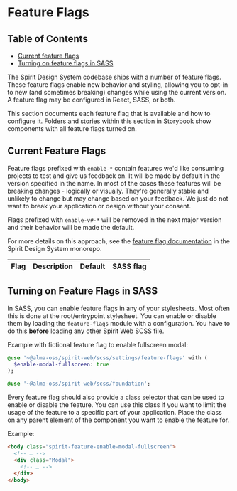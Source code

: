 # Feature Flags

## Table of Contents

- [Current feature flags](#current-feature-flags)
- [Turning on feature flags in SASS](#turning-on-feature-flags-in-sass)

The Spirit Design System codebase ships with a number of feature flags. These feature
flags enable new behavior and styling, allowing you to opt-in to new (and
sometimes breaking) changes while using the current version. A feature flag may
be configured in React, SASS, or both.

This section documents each feature flag that is available and how to configure it.
Folders and stories within this section in Storybook show components with all feature flags turned on.

## Current Feature Flags

Feature flags prefixed with `enable-*` contain features we'd like consuming projects to
test and give us feedback on. It will be made by default in the version specified in the name.
In most of the cases these features will be breaking changes - logically or visually.
They're generally stable and unlikely to change but may change based on your feedback.
We just do not want to break your application or design without your consent.

Flags prefixed with `enable-v#-*` will be removed in the next major version and their behavior will be made the default.

For more details on this approach, see the
[feature flag documentation][feature-flag-documentation]
in the Spirit Design System monorepo.

| Flag | Description | Default | SASS flag |
| ---- | ----------- | ------- | --------- |

## Turning on Feature Flags in SASS

In SASS, you can enable feature flags in any of your stylesheets. Most often
this is done at the root/entrypoint stylesheet.
You can enable or disable them by loading
the `feature-flags` module with a configuration.
You have to do this **before** loading any other Spirit Web SCSS file.

Example with fictional feature flag to enable fullscreen modal:

```sass
@use '~@alma-oss/spirit-web/scss/settings/feature-flags' with (
  $enable-modal-fullscreen: true
);

@use '~@alma-oss/spirit-web/scss/foundation';
```

Every feature flag should also provide a class selector that can be used to enable or disable the feature.
You can use this class if you want to limit the usage of the feature to a specific part of your application.
Place the class on any parent element of the component you want to enable the feature for.

Example:

```html
<body class="spirit-feature-enable-modal-fullscreen">
  <!-- … -->
  <div class="Modal">
    <!-- … -->
  </div>
</body>
```

[feature-flag-documentation]: https://github.com/lmc-eu/spirit-design-system/blob/main/docs/contribution/experimental-code.md#feature-flags
